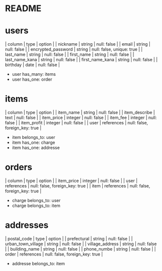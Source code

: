 # README

# users
|  column                 |  type        |  option                          |
|  nickname               |  string      |  null: false                     |
|  email                  |  string      |  null: false                     |
|  encrypted_password     |  string      |  null: false, unique: true       |
|  last_name              |  string      |  null: false                     |
|  first_name             |  string      |  null: false                     |
|  last_name_kana         |  string      |  null: false                     |
|  first_name_kana        |  string      |  null: false                     |
|  birthday               |  date        |  null: false                     |

- user has_many: items
- user has_one: order


# items
|  column                 |  type        |  option                          |
|  item_name              |  string      |  null: false                     |
|  item_describe          |  text        |  null: false                     |
|  item_price             |  integer     |  null: false                     |
|  item_fee               |  integer     |  null: false                     |
|  item_profit            |  integer     |  null: false                     |
|  user                   |  references  |  null: false, foreign_key: true  |

- item belongs_to: user
- item has_one: charge
- item has_one: addresse


# orders
|  column                 |  type        |  option                          |
|  item_price             |  integer     |  null: false                     |
|  user                   |  references  |  null: false, foreign_key: true  |
|  item                   |  references  |  null: false, foreign_key: true  |

- charge belongs_to: user
- charge belongs_to: item


# addresses
|  postal_code            |  type        |  option                          |
|  prefectural            |  string      |  null: false                     |
|  urban_town_village     |  string      |  null: false                     |
|  village_address        |  string      |  null: false                     |
|  building_name          |  string      |  null: false                     |
|  phone_numbe            |  string      |  null: false                     |
|  order                  |  references  |  null: false, foreign_key: true  |

- addresse belongs_to: item
